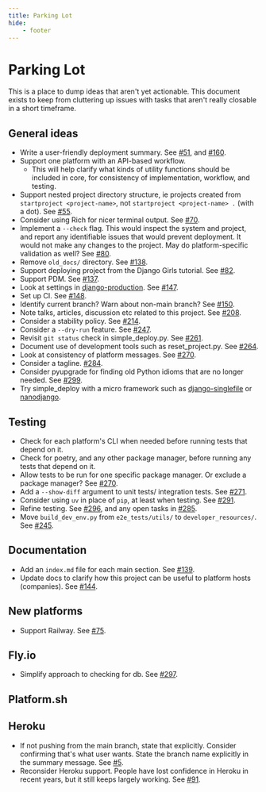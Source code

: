 ```yaml
---
title: Parking Lot
hide:
    - footer
---
```


# Parking Lot

This is a place to dump ideas that aren't yet actionable. This document exists to keep from cluttering up issues with tasks that aren't really closable in a short timeframe.

General ideas
---

- Write a user-friendly deployment summary. See [#51](https://github.com/ehmatthes/django-simple-deploy/issues/51), and [#160](https://github.com/ehmatthes/django-simple-deploy/issues/160).
- Support one platform with an API-based workflow.
    - This will help clarify what kinds of utility functions should be included in core, for consistency of implementation, workflow, and testing.
- Support nested project directory structure, ie projects created from `startproject <project-name>`, not `startproject <project-name> .` (with a dot). See [#55](https://github.com/ehmatthes/django-simple-deploy/issues/55).
- Consider using Rich for nicer terminal output. See [#70](https://github.com/ehmatthes/django-simple-deploy/issues/70).
- Implement a `--check` flag. This would inspect the system and project, and report any identifiable issues that would prevent deployment. It would not make any changes to the project. May do platform-specific validation as well? See [#80](https://github.com/ehmatthes/django-simple-deploy/issues/80).
- Remove `old_docs/` directory. See [#138](https://github.com/ehmatthes/django-simple-deploy/issues/138).
- Support deploying project from the Django Girls tutorial. See [#82](https://github.com/ehmatthes/django-simple-deploy/issues/82).
- Support PDM. See [#137](https://github.com/ehmatthes/django-simple-deploy/issues/137).
- Look at settings in [django-production](https://github.com/lincolnloop/django-production). See [#147](https://github.com/ehmatthes/django-simple-deploy/issues/147).
- Set up CI. See [#148](https://github.com/ehmatthes/django-simple-deploy/issues/148).
- Identify current branch? Warn about non-main branch? See [#150](https://github.com/ehmatthes/django-simple-deploy/issues/150).
- Note talks, articles, discussion etc related to this project. See [#208](https://github.com/ehmatthes/django-simple-deploy/issues/208).
- Consider a stability policy. See [#214](https://github.com/ehmatthes/django-simple-deploy/issues/214).
- Consider a `--dry-run` feature. See [#247](https://github.com/ehmatthes/django-simple-deploy/issues/247).
- Revisit `git status` check in simple_deploy.py. See [#261](https://github.com/ehmatthes/django-simple-deploy/issues/261).
- Document use of development tools such as reset_project.py. See [#264](https://github.com/ehmatthes/django-simple-deploy/issues/264).
- Look at consistency of platform messages. See [#270](https://github.com/ehmatthes/django-simple-deploy/issues/264).
- Consider a tagline. [#284](https://github.com/ehmatthes/django-simple-deploy/issues/284).
- Consider pyupgrade for finding old Python idioms that are no longer needed. See [#299](https://github.com/ehmatthes/django-simple-deploy/issues/299).
- Try simple_deploy with a micro framework such as [django-singlefile](https://github.com/andrewgodwin/django-singlefile) or [nanodjango](https://github.com/radiac/nanodjango).

Testing
---

- Check for each platform's CLI when needed before running tests that depend on it.
- Check for poetry, and any other package manager, before running any tests that depend on it.
- Allow tests to be run for one specific package manager. Or exclude a package manager? See [#270](https://github.com/ehmatthes/django-simple-deploy/issues/270).
- Add a `--show-diff` argument to unit tests/ integration tests. See [#271](https://github.com/ehmatthes/django-simple-deploy/issues/271).
- Consider using `uv` in place of `pip`, at least when testing. See [#291](https://github.com/ehmatthes/django-simple-deploy/issues/291).
- Refine testing. See [#296](https://github.com/ehmatthes/django-simple-deploy/issues/296), and any open tasks in [#285](https://github.com/ehmatthes/django-simple-deploy/issues/285).
- Move `build_dev_env.py` from `e2e_tests/utils/` to `developer_resources/`. See [#245](https://github.com/ehmatthes/django-simple-deploy/issues/245).

Documentation
---

- Add an `index.md` file for each main section. See [#139](https://github.com/ehmatthes/django-simple-deploy/issues/139).
- Update docs to clarify how this project can be useful to platform hosts (companies). See [#144](https://github.com/ehmatthes/django-simple-deploy/issues/144).

New platforms
---

- Support Railway. See [#75](https://github.com/ehmatthes/django-simple-deploy/issues/75).


Fly.io
---

- Simplify approach to checking for db. See [#297](https://github.com/ehmatthes/django-simple-deploy/issues/297).

Platform.sh
---


Heroku
---

- If not pushing from the main branch, state that explicitly. Consider confirming that's what user wants. State the branch name explicitly in the summary message. See [#5](https://github.com/ehmatthes/django-simple-deploy/issues/5).
- Reconsider Heroku support. People have lost confidence in Heroku in recent years, but it still keeps largely working. See [#91](https://github.com/ehmatthes/django-simple-deploy/issues/91).